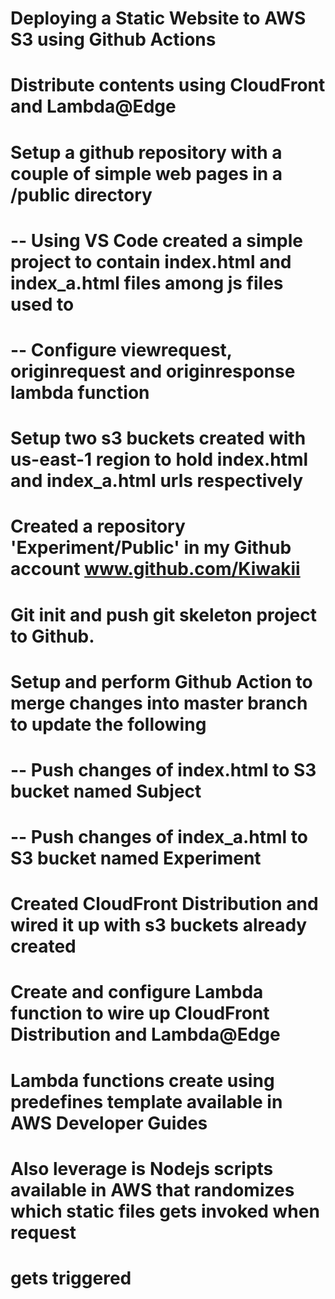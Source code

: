 # Deploying a Static Website to AWS S3 using Github Actions 
# Distribute contents using CloudFront and Lambda@Edge  

# Setup a github repository with a couple of simple web pages in a /public directory
  # -- Using VS Code created a simple project to contain index.html and index_a.html files among js files used to
  # -- Configure viewrequest, originrequest and originresponse lambda function   

# Setup two s3 buckets created with us-east-1 region to hold index.html and index_a.html urls respectively 

# Created a repository 'Experiment/Public' in my Github account www.github.com/Kiwakii

# Git init and push git skeleton project to Github.

# Setup and perform Github Action to merge changes into master branch to update the following
  # -- Push changes of index.html to S3 bucket named Subject
  # -- Push changes of index_a.html to S3 bucket named Experiment

# Created CloudFront Distribution and wired it up with s3 buckets already created 

# Create and configure Lambda function to wire up CloudFront Distribution and Lambda@Edge

# Lambda functions create using predefines template available in AWS Developer Guides

# Also leverage is Nodejs scripts available in AWS that randomizes which static files gets invoked when request 
 # gets triggered
